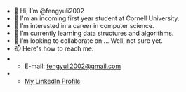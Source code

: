- 👋 Hi, I’m @fengyuli2002
- :school_satchel: I'm an incoming first year student at Cornell University.
- 👀 I’m interested in a career in computer science.
- 🌱 I’m currently learning data structures and algorithms.
- 💞️ I’m looking to collaborate on ... Well, not sure yet. 
- 📫 Here's how to reach me:
- * E-mail: fengyuli2002@gmail.com
- * [My LinkedIn Profile](linkedin/in/fengyuli2002)

<!---
fengyuli2002/fengyuli2002 is a ✨ special ✨ repository because its `README.md` (this file) appears on your GitHub profile.
You can click the Preview link to take a look at your changes.
--->
